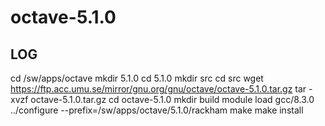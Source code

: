 octave-5.1.0
================

LOG
---

cd /sw/apps/octave
mkdir 5.1.0
cd 5.1.0
mkdir src
cd src
wget https://ftp.acc.umu.se/mirror/gnu.org/gnu/octave/octave-5.1.0.tar.gz
tar -xvzf octave-5.1.0.tar.gz
cd octave-5.1.0
mkdir build
module load gcc/8.3.0
../configure --prefix=/sw/apps/octave/5.1.0/rackham
make
make install
